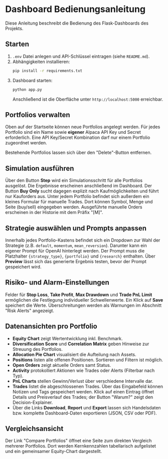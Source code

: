 # Dashboard Bedienungsanleitung

Diese Anleitung beschreibt die Bedienung des Flask-Dashboards des Projekts.

## Starten

1. `.env` Datei anlegen und API-Schlüssel eintragen (siehe `README.md`).
2. Abhängigkeiten installieren:
   ```bash
   pip install -r requirements.txt
   ```
3. Dashboard starten:
   ```bash
   python app.py
   ```
   Anschließend ist die Oberfläche unter `http://localhost:5000` erreichbar.

## Portfolios verwalten

Oben auf der Startseite können neue Portfolios angelegt werden. Für jedes Portfolio sind ein Name sowie **eigener** Alpaca API Key und Secret erforderlich. Eine API Key/Secret Kombination darf nur einem Portfolio zugeordnet werden.

Bestehende Portfolios lassen sich über den "Delete"-Button entfernen.

## Simulation ausführen

Über den Button **Step** wird ein Simulationsschritt für alle Portfolios ausgelöst. Die Ergebnisse erscheinen anschließend im Dashboard.
Der Button **Buy Only** sucht dagegen explizit nach Kaufmöglichkeiten und führt nur Kauforders aus.
Unter jedem Portfolio befindet sich außerdem ein kleines Formular für manuelle Trades. Dort können Symbol, Menge und Seite (buy/sell) eingegeben werden. Ausgeführte manuelle Orders erscheinen in der Historie mit dem Präfix "[M]".

## Strategie auswählen und Prompts anpassen

Innerhalb jedes Portfolio-Kastens befindet sich ein Dropdown zur Wahl der Strategie (z.B. `default`, `momentum`, `mean_reversion`). Darunter kann ein eigener Prompt für OpenAI hinterlegt werden. Der Prompt muss die Platzhalter `{strategy_type}`, `{portfolio}` und `{research}` enthalten. Über **Preview** lässt sich das generierte Ergebnis testen, bevor der Prompt gespeichert wird.

## Risiko- und Alarm-Einstellungen

Felder für **Stop Loss**, **Take Profit**, **Max Drawdown** und **Trade PnL Limit** ermöglichen die Festlegung individueller Schwellenwerte. Ein Klick auf **Save** speichert die Werte. Überschreitungen werden als Warnungen im Abschnitt "Risk Alerts" angezeigt.

## Datenansichten pro Portfolio

- **Equity Chart** zeigt Wertentwicklung inkl. Benchmark.
- **Diversification Score** und **Correlation Matrix** geben Hinweise zur Streuung des Portfolios.
- **Allocation Pie Chart** visualisiert die Aufteilung nach Assets.
- **Positions** listen alle offenen Positionen. Sortieren und Filtern ist möglich.
- **Open Orders** zeigt aktuelle Orders samt Status.
- **Activity** protokolliert Aktionen wie Trades oder Alerts (Filterbar nach Typ).
- **PnL Charts** stellen Gewinn/Verlust über verschiedene Intervalle dar.
- **Trades** listet die abgeschlossenen Trades. Über das Eingabefeld können Notizen und Tags gespeichert werden. Klick auf einen Eintrag öffnet Details und Preisverlauf des Trades; der Button "Warum?" zeigt den Decision-Explainer.
- Über die Links **Download**, **Report** und **Export** lassen sich Handelsdaten bzw. komplette Dashboard-Daten exportieren (JSON, CSV oder PDF).

## Vergleichsansicht

Der Link "Compare Portfolios" öffnet eine Seite zum direkten Vergleich mehrerer Portfolios. Dort werden Kernkennzahlen tabellarisch aufgelistet und ein gemeinsamer Equity-Chart dargestellt.

